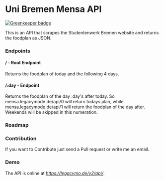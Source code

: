 # Uni Bremen Mensa API

[![Greenkeeper badge](https://badges.greenkeeper.io/StevenKowalzik/Mensa-Bremen-API.svg)](https://greenkeeper.io/)

This is an API that scrapes the Studentenwerk Bremen website and returns the foodplan as JSON.

### Endpoints

#### / - Root Endpoint
Returns the foodplan of today and the following 4 days.

#### /:day - Endpoint
Returns the foodplan of the day :day's after today. So mensa.legacymode.de/api/0 will return todays plan, while mensa.legacymode.de/api/1 will return the foodplan of the day after. Weekends will be skipped in this numeration.

### Roadmap

### Contribution
If you want to Contribute just send a Pull request or write me an email.

### Demo
The API is online at _https://legacymo.de/v2/api/_.
